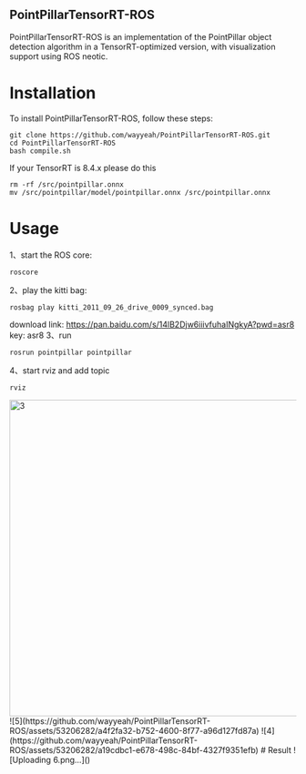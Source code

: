## PointPillarTensorRT-ROS
PointPillarTensorRT-ROS is an implementation of the PointPillar object detection algorithm in a TensorRT-optimized version, with visualization support using ROS neotic.

# Installation
To install PointPillarTensorRT-ROS, follow these steps:
```
git clone https://github.com/wayyeah/PointPillarTensorRT-ROS.git
cd PointPillarTensorRT-ROS
bash compile.sh
```
If your TensorRT is 8.4.x please do this
```
rm -rf /src/pointpillar.onnx
mv /src/pointpillar/model/pointpillar.onnx /src/pointpillar.onnx
```
# Usage
1、start the ROS core:
```
roscore
```
2、play the kitti bag:
```
rosbag play kitti_2011_09_26_drive_0009_synced.bag
```
download link: https://pan.baidu.com/s/14lB2Djw6iiivfuhaINgkyA?pwd=asr8  key: asr8
3、run 
```
rosrun pointpillar pointpillar
```
4、start rviz and add topic 
```
rviz
```
<img width="556" alt="3" src="https://github.com/wayyeah/PointPillarTensorRT-ROS/assets/53206282/1b2d7259-2960-4279-8625-03c74d1409e9">
![5](https://github.com/wayyeah/PointPillarTensorRT-ROS/assets/53206282/a4f2fa32-b752-4600-8f77-a96d127fd87a)
![4](https://github.com/wayyeah/PointPillarTensorRT-ROS/assets/53206282/a19cdbc1-e678-498c-84bf-4327f9351efb)
# Result
![Uploading 6.png…]()
